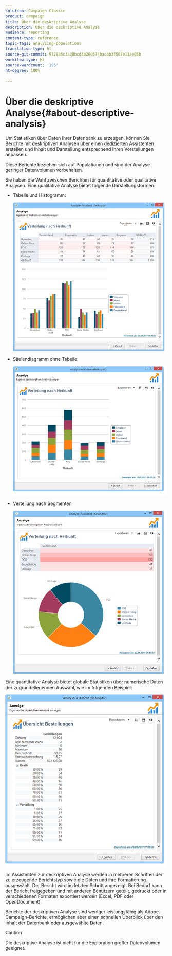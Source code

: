```yaml
---
solution: Campaign Classic
product: campaign
title: Über die deskriptive Analyse
description: Über die deskriptive Analyse
audience: reporting
content-type: reference
topic-tags: analyzing-populations
translation-type: ht
source-git-commit: 972885c3a38bcd3a260574bacbb3f507e11ae05b
workflow-type: ht
source-wordcount: '195'
ht-degree: 100%

---
```



# Über die deskriptive Analyse{#about-descriptive-analysis}

Um Statistiken über Daten Ihrer Datenbank zu erzeugen, können Sie Berichte mit deskriptiven Analysen über einen dedizierten Assistenten erstellen und Inhalt und Darstellung entsprechend Ihren Vorstellungen anpassen.

Diese Berichte beziehen sich auf Populationen und sind der Analyse geringer Datenvolumen vorbehalten.

Sie haben die Wahl zwischen Berichten für quantitative oder qualitative Analysen. Eine qualitative Analyse bietet folgende Darstellungsformen:

* Tabelle und Histogramm:

   ![](assets/reporting_descriptive_sample_1.png)

* Säulendiagramm ohne Tabelle:

   ![](assets/reporting_descriptive_sample_3.png)

* Verteilung nach Segmenten

   ![](assets/reporting_descriptive_sample_2.png)

Eine quantitative Analyse bietet globale Statistiken über numerische Daten der zugrundeliegenden Auswahl, wie im folgenden Beispiel:

![](assets/reporting_descriptive_quantitative_sample.png)

Im Assistenten zur deskriptiven Analyse werden in mehreren Schritten der zu erzeugende Berichtstyp sowie die Daten und ihre Formatierung ausgewählt. Der Bericht wird im letzten Schritt angezeigt. Bei Bedarf kann der Bericht freigegeben und mit anderen Benutzern geteilt, gedruckt oder in verschiedenen Formaten exportiert werden (Excel, PDF oder OpenDocument).

Berichte der deskriptiven Analyse sind weniger leistungsfähig als Adobe-Campaign-Berichte, ermöglichen aber einen schnellen Überblick über den Inhalt der Datenbank oder ausgewählte Daten.

>[!CAUTION]
>
>Die deskriptive Analyse ist nicht für die Exploration großer Datenvolumen geeignet.

